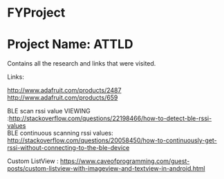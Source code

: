 # FYProject

# Project Name: ATTLD

Contains all the research and links that were visited.

Links:

http://www.adafruit.com/products/2487  
http://www.adafruit.com/products/659  

BLE scan rssi value VIEWING :http://stackoverflow.com/questions/22198466/how-to-detect-ble-rssi-values  
BLE continuous scanning rssi values: http://stackoverflow.com/questions/20058450/how-to-continuously-get-rssi-without-connecting-to-the-ble-device  
  
  
Custom ListView : https://www.caveofprogramming.com/guest-posts/custom-listview-with-imageview-and-textview-in-android.html  
